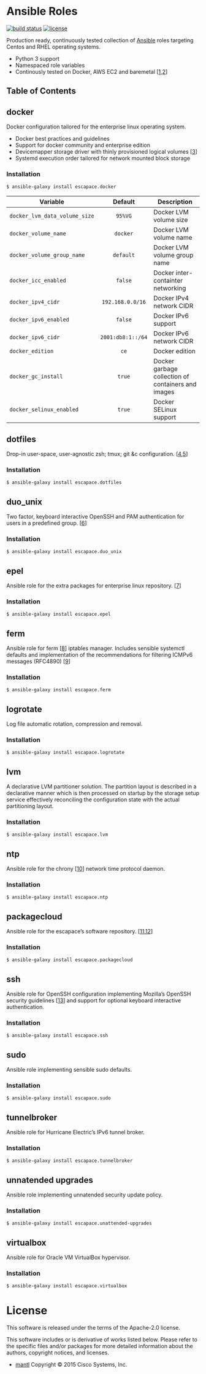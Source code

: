 # Ansible Roles

[![build status](https://travis-ci.org/escapace/ansible-roles.svg?branch=master)](https://travis-ci.org/escapace/ansible-roles)
[![license](https://img.shields.io/github/license/escapace/ansible-roles.svg)](<>)

Production ready, continuously tested collection of [Ansible](https://ansible.com) roles targeting
Centos and RHEL operating systems.

-   Python 3 support
-   Namespaced role variables
-   Continously tested on Docker, AWS EC2 and baremetal \[[1](https://travis-ci.org/escapace/ansible-roles),[2](https://travis-ci.org/escapace/stack "Travis CI")]

## Table of Contents

## docker

Docker configuration tailored for the enterprise linux operating system.

-   Docker best practices and guidelines 
-   Support for docker community and enterprise edition
-   Devicemapper storage driver with thinly provisioned logical volumes \[[3](https://docs.docker.com/storage/storagedriver/select-storage-driver/ "Docker storage driver documentation")]
-   Systemd execution order tailored for network mounted block storage

### Installation

```sh
$ ansible-galaxy install escapace.docker
```

| Variable | Default | Description |
| --- |  :---: | --- |
| `docker_lvm_data_volume_size` | `95%VG` | Docker LVM volume size |
| `docker_volume_name` | `docker` | Docker LVM volume name |
| `docker_volume_group_name` | `default` | Docker LVM volume group name |
| `docker_icc_enabled` | `false` | Docker inter-containter networking |
| `docker_ipv4_cidr` | `192.168.0.0/16` | Docker IPv4 network CIDR |
| `docker_ipv6_enabled` | `false`| Docker IPv6 support |
| `docker_ipv6_cidr` | `2001:db8:1::/64` | Docker IPv6 network CIDR |
| `docker_edition` | `ce` | Docker edition |
| `docker_gc_install` | `true` | Docker garbage collection of containers and images |
| `docker_selinux_enabled` | `true` | Docker SELinux support |

## dotfiles

Drop-in user-space, user-agnostic zsh; tmux; git &c configuration. \[[4](https://github.com/l5x/dotfiles "dotfiles github repository"),[5](https://github.com/l5x/vim "vim dotfiles github repository")]

### Installation

```sh
$ ansible-galaxy install escapace.dotfiles
```


## duo_unix

Two factor, keyboard interactive OpenSSH and PAM authentication for users in a predefined group. \[[6](https://duo.com/docs/duounix "Duo Unix ")]

### Installation

```sh
$ ansible-galaxy install escapace.duo_unix
```

## epel

Ansible role for the extra packages for enterprise linux repository. \[[7](https://fedoraproject.org/wiki/EPEL "EPEL")]

### Installation

```sh
$ ansible-galaxy install escapace.epel
```

## ferm

Ansible role for ferm \[[8](http://ferm.foo-projects.org "ferm")] iptables manager. Includes sensible systemctl defaults and implementation of the recommendations for filtering ICMPv6 messages (RFC4890) \[[9](https://www.ietf.org/rfc/rfc4890.txt "Recommendations for Filtering ICMPv6 Messages in Firewalls")]

### Installation

```sh
$ ansible-galaxy install escapace.ferm
```

## logrotate

Log file automatic rotation, compression and removal.

### Installation

```sh
$ ansible-galaxy install escapace.logrotate
```

## lvm

A declarative LVM partitioner solution. The partition layout is described in a declarative manner which is then processed on startup by the storage setup service effectively reconciling the configuration state with the actual partitioning layout.

### Installation

```sh
$ ansible-galaxy install escapace.lvm
```

## ntp

Ansible role for the chrony \[[10](https://chrony.tuxfamily.org "chrony")] network time protocol daemon.

### Installation

```sh
$ ansible-galaxy install escapace.ntp
```

## packagecloud

Ansible role for the escapace’s software repository. \[[11](https://github.com/escapace/rpmbuild "escapace’s rpmbuild"),[12](https://packagecloud.io/escapace/stack/ "packagecloud repository")]

### Installation

```sh
$ ansible-galaxy install escapace.packagecloud
```

## ssh

Ansible role for OpenSSH configuration implementing Mozilla’s OpenSSH security guidelines \[[13](https://infosec.mozilla.org/guidelines/openssh "Mozilla’s OpenSSH security guidelines ")] and support for optional keyboard interactive authentication.

### Installation

```sh
$ ansible-galaxy install escapace.ssh
```

## sudo

Ansible role implementing sensible sudo defaults.

### Installation

```sh
$ ansible-galaxy install escapace.sudo
```

## tunnelbroker

Ansible role for Hurricane Electric’s IPv6 tunnel broker.

### Installation

```sh
$ ansible-galaxy install escapace.tunnelbroker
```

## unnatended upgrades

Ansible role implementing unnatended security update policy.

### Installation

```sh
$ ansible-galaxy install escapace.unattended-upgrades
```

## virtualbox

Ansible role for Oracle VM VirtualBox hypervisor.

### Installation

```sh
$ ansible-galaxy install escapace.virtualbox
```

# License

This software is released under the terms of the Apache-2.0 license.

This software includes or is derivative of works listed below. Please refer to
the specific files and/or packages for more detailed information about the
authors, copyright notices, and licenses.

-   [mantl](https://github.com/mantl/mantl) Copyright © 2015 Cisco Systems, Inc.
